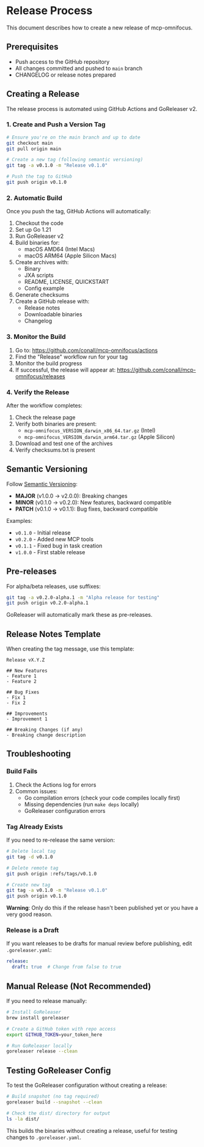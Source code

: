 # Release Process

This document describes how to create a new release of mcp-omnifocus.

## Prerequisites

- Push access to the GitHub repository
- All changes committed and pushed to `main` branch
- CHANGELOG or release notes prepared

## Creating a Release

The release process is automated using GitHub Actions and GoReleaser v2.

### 1. Create and Push a Version Tag

```bash
# Ensure you're on the main branch and up to date
git checkout main
git pull origin main

# Create a new tag (following semantic versioning)
git tag -a v0.1.0 -m "Release v0.1.0"

# Push the tag to GitHub
git push origin v0.1.0
```

### 2. Automatic Build

Once you push the tag, GitHub Actions will automatically:

1. Checkout the code
2. Set up Go 1.21
3. Run GoReleaser v2
4. Build binaries for:
   - macOS AMD64 (Intel Macs)
   - macOS ARM64 (Apple Silicon Macs)
5. Create archives with:
   - Binary
   - JXA scripts
   - README, LICENSE, QUICKSTART
   - Config example
6. Generate checksums
7. Create a GitHub release with:
   - Release notes
   - Downloadable binaries
   - Changelog

### 3. Monitor the Build

1. Go to: https://github.com/conall/mcp-omnifocus/actions
2. Find the "Release" workflow run for your tag
3. Monitor the build progress
4. If successful, the release will appear at: https://github.com/conall/mcp-omnifocus/releases

### 4. Verify the Release

After the workflow completes:

1. Check the release page
2. Verify both binaries are present:
   - `mcp-omnifocus_VERSION_darwin_x86_64.tar.gz` (Intel)
   - `mcp-omnifocus_VERSION_darwin_arm64.tar.gz` (Apple Silicon)
3. Download and test one of the archives
4. Verify checksums.txt is present

## Semantic Versioning

Follow [Semantic Versioning](https://semver.org/):

- **MAJOR** (v1.0.0 → v2.0.0): Breaking changes
- **MINOR** (v0.1.0 → v0.2.0): New features, backward compatible
- **PATCH** (v0.1.0 → v0.1.1): Bug fixes, backward compatible

Examples:
- `v0.1.0` - Initial release
- `v0.2.0` - Added new MCP tools
- `v0.1.1` - Fixed bug in task creation
- `v1.0.0` - First stable release

## Pre-releases

For alpha/beta releases, use suffixes:

```bash
git tag -a v0.2.0-alpha.1 -m "Alpha release for testing"
git push origin v0.2.0-alpha.1
```

GoReleaser will automatically mark these as pre-releases.

## Release Notes Template

When creating the tag message, use this template:

```
Release vX.Y.Z

## New Features
- Feature 1
- Feature 2

## Bug Fixes
- Fix 1
- Fix 2

## Improvements
- Improvement 1

## Breaking Changes (if any)
- Breaking change description
```

## Troubleshooting

### Build Fails

1. Check the Actions log for errors
2. Common issues:
   - Go compilation errors (check your code compiles locally first)
   - Missing dependencies (run `make deps` locally)
   - GoReleaser configuration errors

### Tag Already Exists

If you need to re-release the same version:

```bash
# Delete local tag
git tag -d v0.1.0

# Delete remote tag
git push origin :refs/tags/v0.1.0

# Create new tag
git tag -a v0.1.0 -m "Release v0.1.0"
git push origin v0.1.0
```

**Warning**: Only do this if the release hasn't been published yet or you have a very good reason.

### Release is a Draft

If you want releases to be drafts for manual review before publishing, edit `.goreleaser.yaml`:

```yaml
release:
  draft: true  # Change from false to true
```

## Manual Release (Not Recommended)

If you need to release manually:

```bash
# Install GoReleaser
brew install goreleaser

# Create a GitHub token with repo access
export GITHUB_TOKEN=your_token_here

# Run GoReleaser locally
goreleaser release --clean
```

## Testing GoReleaser Config

To test the GoReleaser configuration without creating a release:

```bash
# Build snapshot (no tag required)
goreleaser build --snapshot --clean

# Check the dist/ directory for output
ls -la dist/
```

This builds the binaries without creating a release, useful for testing changes to `.goreleaser.yaml`.
